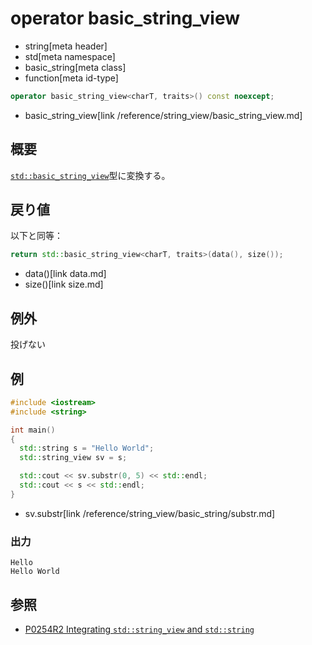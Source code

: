 # operator basic_string_view
* string[meta header]
* std[meta namespace]
* basic_string[meta class]
* function[meta id-type]

```cpp
operator basic_string_view<charT, traits>() const noexcept;
```
* basic_string_view[link /reference/string_view/basic_string_view.md]

## 概要
[`std::basic_string_view`](/reference/string_view/basic_string_view.md)型に変換する。


## 戻り値
以下と同等：

```cpp
return std::basic_string_view<charT, traits>(data(), size());
```
* data()[link data.md]
* size()[link size.md]


## 例外
投げない


## 例
```cpp example
#include <iostream>
#include <string>

int main()
{
  std::string s = "Hello World";
  std::string_view sv = s;

  std::cout << sv.substr(0, 5) << std::endl;
  std::cout << s << std::endl;
}
```
* sv.substr[link /reference/string_view/basic_string/substr.md]

### 出力
```
Hello
Hello World
```

## 参照
- [P0254R2 Integrating `std::string_view` and `std::string`](http://www.open-std.org/jtc1/sc22/wg21/docs/papers/2016/p0254r2.pdf)

